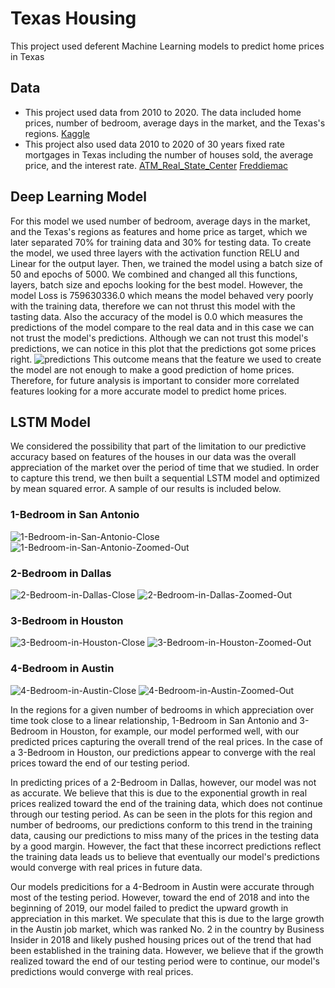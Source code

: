 # Texas Housing
This project used deferent Machine Learning models to predict home prices in Texas

## Data 
* This project used data from 2010 to 2020. The data included home prices, number of bedroom, average days in the market, and the Texas's regions. [Kaggle](https://www.kaggle.com/paultimothymooney/zillow-house-price-data?select=DaysOnZillow_City.csv)
* This project also used data 2010 to 2020 of 30 years fixed rate mortgages in Texas including the number of houses sold, the average price, and the interest rate. [ATM_Real_State_Center](https://www.recenter.tamu.edu/data/housing-activity/#!/activity/State/Texas)
  [Freddiemac](http://www.freddiemac.com/pmms/pmms30.html)

## Deep Learning Model 
For this model we used number of bedroom, average days in the market, and the Texas's regions as features and home price as target, which we later separated 70% for training data and 30% for testing data. To create the model, we used three layers with the activation function RELU and Linear for the output layer.
Then, we trained the model using a batch size of 50 and epochs of 5000. We combined and changed all this functions, layers, batch size and epochs looking for the best model. However, the model Loss is 759630336.0 which means the model behaved very poorly with the training data, therefore we can not thrust this model with the tasting data. Also the accuracy of the model is 0.0 which measures the predictions of the model compare to the real data and in this case we can not trust the model's predictions. 
Although we can not trust this model's predictions, we can notice in this plot that the predictions got some prices right.
![predictions](./Images/predictions-deeplearning.png)
This outcome means that the feature we used to create the model are not enough to make a good prediction of home prices. Therefore, for future analysis is important to consider more correlated features looking for a more accurate model to predict home prices.

## LSTM Model
We considered the possibility that part of the limitation to our predictive accuracy based on features of the houses in our data was the overall appreciation of the market over the period of time that we studied. In order to capture this trend, we then built a sequential LSTM model and optimized by mean squared error. A sample of our results is included below.

### 1-Bedroom in San Antonio
![1-Bedroom-in-San-Antonio-Close](./Images/4/Bedrooms/1/Plot.png)
![1-Bedroom-in-San-Antonio-Zoomed-Out](./Images/4/Bedrooms/1/Plot2.png)
### 2-Bedroom in Dallas
![2-Bedroom-in-Dallas-Close](./Images/9/Bedrooms/2/Plot.png)
![2-Bedroom-in-Dallas-Zoomed-Out](./Images/9/Bedrooms/2/Plot2.png)
### 3-Bedroom in Houston
![3-Bedroom-in-Houston-Close](./Images/2/Bedrooms/3/Plot.png)
![3-Bedroom-in-Houston-Zoomed-Out](./Images/2/Bedrooms/3/Plot2.png)
### 4-Bedroom in Austin
![4-Bedroom-in-Austin-Close](./Images/10/Bedrooms/4/Plot.png)
![4-Bedroom-in-Austin-Zoomed-Out](./Images/10/Bedrooms/4/Plot2.png)

In the regions for a given number of bedrooms in which appreciation over time took close to a linear relationship, 1-Bedroom in San Antonio and 3-Bedroom in Houston, for example, our model performed well, with our predicted prices capturing the overall trend of the real prices. In the case of a 3-Bedroom in Houston, our predictions appear to converge with the real prices toward the end of our testing period.

In predicting prices of a 2-Bedroom in Dallas, however, our model was not as accurate. We believe that this is due to the exponential growth in real prices realized toward the end of the training data, which does not continue through our testing period. As can be seen in the plots for this region and number of bedrooms, our predictions conform to this trend in the training data, causing our predictions to miss many of the prices in the testing data by a good margin. However, the fact that these incorrect predictions reflect the training data leads us to believe that eventually our model's predictions would converge with real prices in future data.

Our models predicitions for a 4-Bedroom in Austin were accurate through most of the testing period. However, toward the end of 2018 and into the beginning of 2019, our model failed to predict the upward growth in appreciation in this market. We speculate that this is due to the large growth in the Austin job market, which was ranked No. 2 in the country by Business Insider in 2018 and likely pushed housing prices out of the trend that had been established in the training data. However, we believe that if the growth realized toward the end of our testing period were to continue, our model's predictions would converge with real prices.

## 


